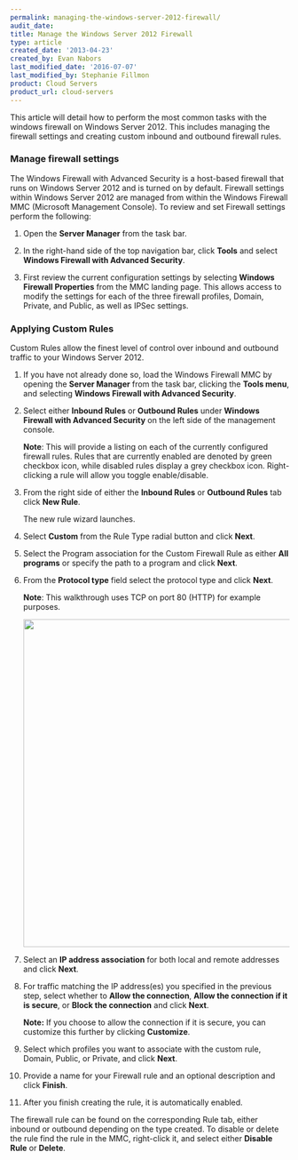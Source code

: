 ```yaml
---
permalink: managing-the-windows-server-2012-firewall/
audit_date:
title: Manage the Windows Server 2012 Firewall
type: article
created_date: '2013-04-23'
created_by: Evan Nabors
last_modified_date: '2016-07-07'
last_modified_by: Stephanie Fillmon
product: Cloud Servers
product_url: cloud-servers
---
```


This article will detail how to perform the most common tasks with the
windows firewall on Windows Server 2012. This includes managing the
firewall settings and creating custom inbound and outbound firewall
rules.

### Manage firewall settings

The Windows Firewall with Advanced Security is a host-based firewall that runs on
Windows Server 2012 and is turned on by default. Firewall settings
within Windows Server 2012 are managed from within the Windows Firewall
MMC (Microsoft Management Console). To review and set Firewall settings
perform the following:

1. Open the **Server Manager** from the task bar.

2. In the right-hand side of the top navigation bar, click **Tools** and select **Windows Firewall with Advanced
Security**.

3. First review the current configuration settings by selecting
**Windows Firewall Properties** from the MMC landing page. This allows
access to modify the settings for each of the three firewall profiles,
Domain, Private, and Public, as well as IPSec settings.

### Applying Custom Rules

Custom Rules allow the finest level of control over inbound and outbound
traffic to your Windows Server 2012.

1. If you have not already done so, load the Windows Firewall MMC by
opening the **Server Manager** from the task bar, clicking the
**Tools menu**, and selecting **Windows Firewall with Advanced
Security**.

2. Select either **Inbound Rules** or **Outbound Rules** under **Windows Firewall with Advanced
Security** on the left side of the management console.

   **Note**: This will provide a listing on each of the currently configured firewall rules. Rules that are currently enabled are denoted by green checkbox icon, while disabled rules display a grey checkbox icon. Right-clicking a rule will allow you toggle enable/disable.

3. From the right side of either the **Inbound Rules** or **Outbound Rules** tab click **New Rule**.

   The new rule wizard launches.

4. Select **Custom** from the Rule Type radial button and click **Next**.

5. Select the Program association for the Custom Firewall Rule as either **All programs** or specify the path to a program and click **Next**.

6. From the **Protocol type** field select the protocol type and click **Next**.

   **Note**: This walkthrough uses TCP on port 80 (HTTP) for example purposes.

   <img src="{% asset_path cloud-servers/managing-the-windows-server-2012-firewall/rule_protocol.png %}" width="733" height="590" />

7. Select an **IP address association** for both local and remote addresses and click **Next**.

8. For traffic matching the IP address(es) you specified in the previous step, select whether to **Allow the connection**, **Allow the connection if it is secure**, or **Block the connection** and click **Next**.

   **Note:** If you choose to allow the connection if it is secure, you can customize this further by clicking **Customize**.

9. Select which profiles you want to associate with the custom rule, Domain, Public, or Private, and click **Next**.

10. Provide a name for your Firewall rule and an optional description and click **Finish**.

11. After you finish creating the rule, it is automatically enabled.

   The firewall rule can be found on the corresponding Rule tab, either inbound or outbound depending on the type created. To disable or delete the rule find the rule in the MMC, right-click it, and select either **Disable Rule** or **Delete**.
